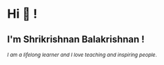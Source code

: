# Hi 👋 !

## I'm Shrikrishnan Balakrishnan !
<small> _I am a lifelong learner and I love teaching and inspiring people_. </small>
